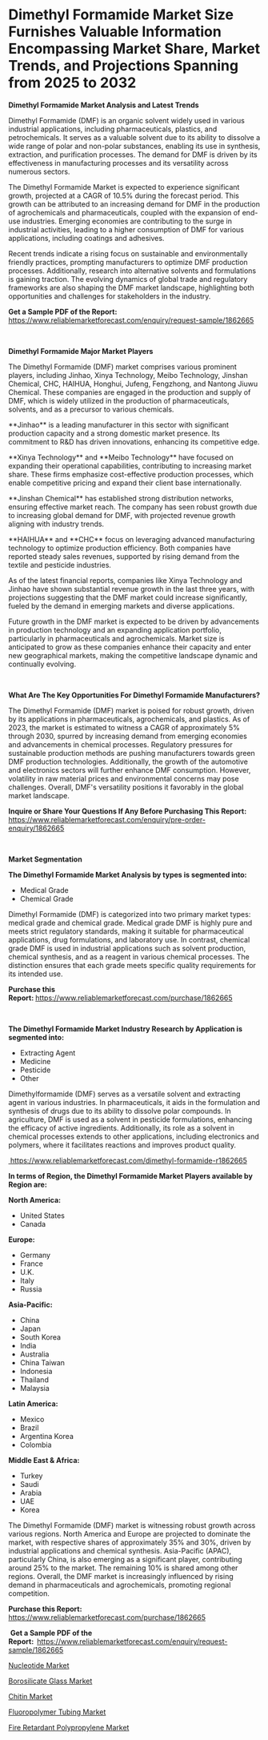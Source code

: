 <p><h1>Dimethyl Formamide Market Size Furnishes Valuable Information Encompassing Market Share, Market Trends, and Projections Spanning from 2025 to 2032</h1></p><p><strong>Dimethyl Formamide Market Analysis and Latest Trends</strong></p>
<p><p>Dimethyl Formamide (DMF) is an organic solvent widely used in various industrial applications, including pharmaceuticals, plastics, and petrochemicals. It serves as a valuable solvent due to its ability to dissolve a wide range of polar and non-polar substances, enabling its use in synthesis, extraction, and purification processes. The demand for DMF is driven by its effectiveness in manufacturing processes and its versatility across numerous sectors.</p><p>The Dimethyl Formamide Market is expected to experience significant growth, projected at a CAGR of 10.5% during the forecast period. This growth can be attributed to an increasing demand for DMF in the production of agrochemicals and pharmaceuticals, coupled with the expansion of end-use industries. Emerging economies are contributing to the surge in industrial activities, leading to a higher consumption of DMF for various applications, including coatings and adhesives.</p><p>Recent trends indicate a rising focus on sustainable and environmentally friendly practices, prompting manufacturers to optimize DMF production processes. Additionally, research into alternative solvents and formulations is gaining traction. The evolving dynamics of global trade and regulatory frameworks are also shaping the DMF market landscape, highlighting both opportunities and challenges for stakeholders in the industry.</p></p>
<p><strong>Get a Sample PDF of the Report:&nbsp;</strong> <a href="https://www.reliablemarketforecast.com/enquiry/request-sample/1862665?utm_campaign=1899&utm_medium=2&utm_source=Github&utm_content=ia&utm_term=02042025&utm_id=dimethyl-formamide">https://www.reliablemarketforecast.com/enquiry/request-sample/1862665</a></p>
<p>&nbsp;</p>
<p><strong>Dimethyl Formamide Major Market Players</strong></p>
<p><p>The Dimethyl Formamide (DMF) market comprises various prominent players, including Jinhao, Xinya Technology, Meibo Technology, Jinshan Chemical, CHC, HAIHUA, Honghui, Jufeng, Fengzhong, and Nantong Jiuwu Chemical. These companies are engaged in the production and supply of DMF, which is widely utilized in the production of pharmaceuticals, solvents, and as a precursor to various chemicals.</p><p>**Jinhao** is a leading manufacturer in this sector with significant production capacity and a strong domestic market presence. Its commitment to R&D has driven innovations, enhancing its competitive edge.</p><p>**Xinya Technology** and **Meibo Technology** have focused on expanding their operational capabilities, contributing to increasing market share. These firms emphasize cost-effective production processes, which enable competitive pricing and expand their client base internationally.</p><p>**Jinshan Chemical** has established strong distribution networks, ensuring effective market reach. The company has seen robust growth due to increasing global demand for DMF, with projected revenue growth aligning with industry trends.</p><p>**HAIHUA** and **CHC** focus on leveraging advanced manufacturing technology to optimize production efficiency. Both companies have reported steady sales revenues, supported by rising demand from the textile and pesticide industries.</p><p>As of the latest financial reports, companies like Xinya Technology and Jinhao have shown substantial revenue growth in the last three years, with projections suggesting that the DMF market could increase significantly, fueled by the demand in emerging markets and diverse applications.</p><p>Future growth in the DMF market is expected to be driven by advancements in production technology and an expanding application portfolio, particularly in pharmaceuticals and agrochemicals. Market size is anticipated to grow as these companies enhance their capacity and enter new geographical markets, making the competitive landscape dynamic and continually evolving.</p></p>
<p>&nbsp;</p>
<p><strong>What Are The Key Opportunities For Dimethyl Formamide Manufacturers?</strong></p>
<p><p>The Dimethyl Formamide (DMF) market is poised for robust growth, driven by its applications in pharmaceuticals, agrochemicals, and plastics. As of 2023, the market is estimated to witness a CAGR of approximately 5% through 2030, spurred by increasing demand from emerging economies and advancements in chemical processes. Regulatory pressures for sustainable production methods are pushing manufacturers towards green DMF production technologies. Additionally, the growth of the automotive and electronics sectors will further enhance DMF consumption. However, volatility in raw material prices and environmental concerns may pose challenges. Overall, DMF's versatility positions it favorably in the global market landscape.</p></p>
<p><strong>Inquire or Share Your Questions If Any Before Purchasing This Report:</strong> <a href="https://www.reliablemarketforecast.com/enquiry/pre-order-enquiry/1862665?utm_campaign=1899&utm_medium=2&utm_source=Github&utm_content=ia&utm_term=02042025&utm_id=dimethyl-formamide">https://www.reliablemarketforecast.com/enquiry/pre-order-enquiry/1862665</a></p>
<p>&nbsp;</p>
<p><strong>Market Segmentation</strong></p>
<p><strong>The Dimethyl Formamide Market Analysis by types is segmented into:</strong></p>
<p><ul><li>Medical Grade</li><li>Chemical Grade</li></ul></p>
<p><p>Dimethyl Formamide (DMF) is categorized into two primary market types: medical grade and chemical grade. Medical grade DMF is highly pure and meets strict regulatory standards, making it suitable for pharmaceutical applications, drug formulations, and laboratory use. In contrast, chemical grade DMF is used in industrial applications such as solvent production, chemical synthesis, and as a reagent in various chemical processes. The distinction ensures that each grade meets specific quality requirements for its intended use.</p></p>
<p><strong>Purchase this Report:&nbsp;</strong><a href="https://www.reliablemarketforecast.com/purchase/1862665?utm_campaign=1899&utm_medium=2&utm_source=Github&utm_content=ia&utm_term=02042025&utm_id=dimethyl-formamide">https://www.reliablemarketforecast.com/purchase/1862665</a></p>
<p>&nbsp;</p>
<p><strong>The Dimethyl Formamide Market Industry Research by Application is segmented into:</strong></p>
<p><ul><li>Extracting Agent</li><li>Medicine</li><li>Pesticide</li><li>Other</li></ul></p>
<p><p>Dimethylformamide (DMF) serves as a versatile solvent and extracting agent in various industries. In pharmaceuticals, it aids in the formulation and synthesis of drugs due to its ability to dissolve polar compounds. In agriculture, DMF is used as a solvent in pesticide formulations, enhancing the efficacy of active ingredients. Additionally, its role as a solvent in chemical processes extends to other applications, including electronics and polymers, where it facilitates reactions and improves product quality.</p></p>
<p><a href="https://www.reliablemarketforecast.com/dimethyl-formamide-r1862665?utm_campaign=1899&utm_medium=2&utm_source=Github&utm_content=ia&utm_term=02042025&utm_id=dimethyl-formamide">&nbsp;https://www.reliablemarketforecast.com/dimethyl-formamide-r1862665</a></p>
<p><strong>In terms of Region, the Dimethyl Formamide Market Players available by Region are:</strong></p>
<p>
    <p> <strong> North America: </strong>
        <ul>
            <li>United States</li>
            <li>Canada</li>
        </ul>
        </p> 
    <p> <strong> Europe: </strong>
        <ul>
            <li>Germany</li>
            <li>France</li>
            <li>U.K.</li>
            <li>Italy</li>
            <li>Russia</li>
        </ul>
        </p> 
    <p> <strong> Asia-Pacific: </strong>
        <ul>
            <li>China</li>
            <li>Japan</li>
            <li>South Korea</li>
            <li>India</li>
            <li>Australia</li>
            <li>China Taiwan</li>
            <li>Indonesia</li>
            <li>Thailand</li>
            <li>Malaysia</li>
        </ul>
        </p> 
    <p> <strong> Latin America: </strong>
        <ul>
            <li>Mexico</li>
            <li>Brazil</li>
            <li>Argentina Korea</li>
            <li>Colombia</li>
        </ul>
        </p> 
    <p> <strong> Middle East & Africa: </strong>
        <ul>
            <li>Turkey</li>
            <li>Saudi</li>
            <li>Arabia</li>
            <li>UAE</li>
            <li>Korea</li>
        </ul>
    </p>
    </p>
<p><p>The Dimethyl Formamide (DMF) market is witnessing robust growth across various regions. North America and Europe are projected to dominate the market, with respective shares of approximately 35% and 30%, driven by industrial applications and chemical synthesis. Asia-Pacific (APAC), particularly China, is also emerging as a significant player, contributing around 25% to the market. The remaining 10% is shared among other regions. Overall, the DMF market is increasingly influenced by rising demand in pharmaceuticals and agrochemicals, promoting regional competition.</p></p>
<p><strong>Purchase this Report: </strong><a href="https://www.reliablemarketforecast.com/purchase/1862665?utm_campaign=1899&utm_medium=2&utm_source=Github&utm_content=ia&utm_term=02042025&utm_id=dimethyl-formamide">https://www.reliablemarketforecast.com/purchase/1862665</a></p>
<p>&nbsp;<strong>Get a Sample PDF of the Report:&nbsp;&nbsp;</strong><a href="https://www.reliablemarketforecast.com/enquiry/request-sample/1862665?utm_campaign=1899&utm_medium=2&utm_source=Github&utm_content=ia&utm_term=02042025&utm_id=dimethyl-formamide">https://www.reliablemarketforecast.com/enquiry/request-sample/1862665</a></p>
<p><strong></strong></p>
<p><p><a href="https://github.com/rogetspate12/Market-Research-Report-List-1/blob/main/nucleotide-market.md?utm_campaign=1899&utm_medium=2&utm_source=Github&utm_content=ia&utm_term=02042025&utm_id=dimethyl-formamide">Nucleotide Market</a></p><p><a href="https://github.com/wraggfomath/Market-Research-Report-List-1/blob/main/borosilicate-glass-market.md?utm_campaign=1899&utm_medium=2&utm_source=Github&utm_content=ia&utm_term=02042025&utm_id=dimethyl-formamide">Borosilicate Glass Market</a></p><p><a href="https://github.com/alawnhvicay/Market-Research-Report-List-1/blob/main/chitin-market.md?utm_campaign=1899&utm_medium=2&utm_source=Github&utm_content=ia&utm_term=02042025&utm_id=dimethyl-formamide">Chitin Market</a></p><p><a href="https://github.com/ranewknaller/Market-Research-Report-List-1/blob/main/fluoropolymer-tubing-market.md?utm_campaign=1899&utm_medium=2&utm_source=Github&utm_content=ia&utm_term=02042025&utm_id=dimethyl-formamide">Fluoropolymer Tubing Market</a></p><p><a href="https://github.com/sahoolipko6f/Market-Research-Report-List-1/blob/main/fire-retardant-polypropylene-market.md?utm_campaign=1899&utm_medium=2&utm_source=Github&utm_content=ia&utm_term=02042025&utm_id=dimethyl-formamide">Fire Retardant Polypropylene Market</a></p></p>
